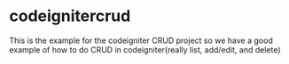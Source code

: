 codeignitercrud
===============

This is the example for the codeigniter CRUD project so we have a good example of how to do CRUD in codeigniter(really list, add/edit, and delete)
